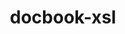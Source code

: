 ---
title: "docbook-xsl"
layout: cache
categories: [package, develop]
meta: {"compilers": ["gcc@=11.4.0"], "num_specs": 3, "num_specs_by_stack": {"e4s": 3, "root": 3}, "oss": ["ubuntu22.04"], "platforms": ["linux"], "stacks": ["e4s", "root"], "targets": ["x86_64_v3"], "versions": ["1.79.2"]}
spec_details: [{"compiler": "gcc@=11.4.0", "hash": "mqfhzd6awwselwa3axvrc2wwa52wsxt4", "os": "ubuntu22.04", "platform": "linux", "size": "-", "stacks": ["e4s", "root"], "tarball": "https://binaries.spack.io/develop/build_cache/linux-ubuntu22.04-x86_64_v3/gcc-11.4.0/docbook-xsl-1.79.2/linux-ubuntu22.04-x86_64_v3-gcc-11.4.0-docbook-xsl-1.79.2-mqfhzd6awwselwa3axvrc2wwa52wsxt4.spack", "target": "x86_64_v3", "variants": ["build_system=generic", "patches=a92c397"], "versions": ["1.79.2"]}, {"compiler": "gcc@=11.4.0", "hash": "r7bpwwdno5hvqny4epyj6ynrcykkbv7p", "os": "ubuntu22.04", "platform": "linux", "size": "-", "stacks": ["e4s", "root"], "tarball": "https://binaries.spack.io/develop/build_cache/linux-ubuntu22.04-x86_64_v3/gcc-11.4.0/docbook-xsl-1.79.2/linux-ubuntu22.04-x86_64_v3-gcc-11.4.0-docbook-xsl-1.79.2-r7bpwwdno5hvqny4epyj6ynrcykkbv7p.spack", "target": "x86_64_v3", "variants": ["build_system=generic", "patches=a92c397"], "versions": ["1.79.2"]}, {"compiler": "gcc@=11.4.0", "hash": "xuk6qbpkgufmottmvjrb6n6zcitwmjrj", "os": "ubuntu22.04", "platform": "linux", "size": "-", "stacks": ["e4s", "root"], "tarball": "https://binaries.spack.io/develop/build_cache/linux-ubuntu22.04-x86_64_v3/gcc-11.4.0/docbook-xsl-1.79.2/linux-ubuntu22.04-x86_64_v3-gcc-11.4.0-docbook-xsl-1.79.2-xuk6qbpkgufmottmvjrb6n6zcitwmjrj.spack", "target": "x86_64_v3", "variants": ["build_system=generic", "patches=a92c397"], "versions": ["1.79.2"]}]
---